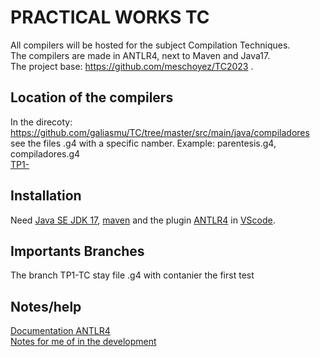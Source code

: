 # PRACTICAL WORKS TC 
All compilers will be hosted for the subject Compilation Techniques.<br>
The compilers are made in ANTLR4, next to Maven and Java17.<br>
The project base: https://github.com/meschoyez/TC2023 .<br>

## Location of the compilers <br>
In the direcoty: https://github.com/galiasmu/TC/tree/master/src/main/java/compiladores see the files .g4 with a specific namber. Example: parentesis.g4, compiladores.g4 <br>
[TP1-](https://github.com/galiasmu/TC/blob/TP1-TC/src/main/java/compiladores/TP1.g4)

## Installation <br>
Need [Java SE JDK 17](https://www.oracle.com/java/technologies/javase/jdk17-archive-downloads.html), [maven](https://maven.apache.org/) and the plugin [ANTLR4](https://marketplace.visualstudio.com/items?itemName=mike-lischke.vscode-antlr4) in [VScode](https://code.visualstudio.com/).


## Importants Branches <br>

The branch TP1-TC stay file .g4 with contanier the first test

## Notes/help <br>
[Documentation ANTLR4](https://github.com/antlr/antlr4/blob/master/doc/index.md) <br>
[Notes for me of in the development](https://www.notion.so/Notas-primer-parcial-39390615f9f44a2a8640d2223b551884?pvs=4)
